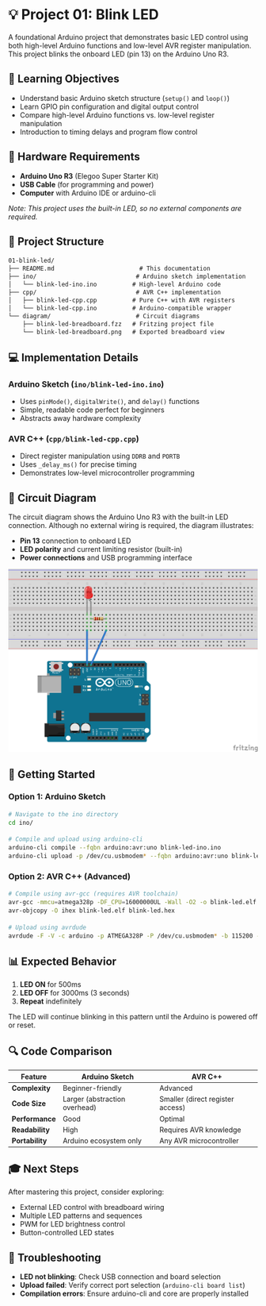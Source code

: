 # 💡 Project 01: Blink LED

A foundational Arduino project that demonstrates basic LED control using both high-level Arduino functions and low-level AVR register manipulation. This project blinks the onboard LED (pin 13) on the Arduino Uno R3.

## 🎯 Learning Objectives

- Understand basic Arduino sketch structure (`setup()` and `loop()`)
- Learn GPIO pin configuration and digital output control
- Compare high-level Arduino functions vs. low-level register manipulation
- Introduction to timing delays and program flow control

## 🔧 Hardware Requirements

- **Arduino Uno R3** (Elegoo Super Starter Kit)
- **USB Cable** (for programming and power)
- **Computer** with Arduino IDE or arduino-cli

_Note: This project uses the built-in LED, so no external components are required._

## 📂 Project Structure

```
01-blink-led/
├── README.md                        # This documentation
├── ino/                            # Arduino sketch implementation
│   └── blink-led-ino.ino          # High-level Arduino code
├── cpp/                            # AVR C++ implementation
│   ├── blink-led-cpp.cpp          # Pure C++ with AVR registers
│   └── blink-led-cpp.ino          # Arduino-compatible wrapper
└── diagram/                        # Circuit diagrams
    ├── blink-led-breadboard.fzz   # Fritzing project file
    └── blink-led-breadboard.png   # Exported breadboard view
```

## 💻 Implementation Details

### Arduino Sketch (`ino/blink-led-ino.ino`)

- Uses `pinMode()`, `digitalWrite()`, and `delay()` functions
- Simple, readable code perfect for beginners
- Abstracts away hardware complexity

### AVR C++ (`cpp/blink-led-cpp.cpp`)

- Direct register manipulation using `DDRB` and `PORTB`
- Uses `_delay_ms()` for precise timing
- Demonstrates low-level microcontroller programming

## 🔌 Circuit Diagram

The circuit diagram shows the Arduino Uno R3 with the built-in LED connection. Although no external wiring is required, the diagram illustrates:

- **Pin 13** connection to onboard LED
- **LED polarity** and current limiting resistor (built-in)
- **Power connections** and USB programming interface

![Blink LED Breadboard](diagram/blink-led-breadboard.png)

## 🚀 Getting Started

### Option 1: Arduino Sketch

```bash
# Navigate to the ino directory
cd ino/

# Compile and upload using arduino-cli
arduino-cli compile --fqbn arduino:avr:uno blink-led-ino.ino
arduino-cli upload -p /dev/cu.usbmodem* --fqbn arduino:avr:uno blink-led-ino.ino
```

### Option 2: AVR C++ (Advanced)

```bash
# Compile using avr-gcc (requires AVR toolchain)
avr-gcc -mmcu=atmega328p -DF_CPU=16000000UL -Wall -O2 -o blink-led.elf cpp/blink-led-cpp.cpp
avr-objcopy -O ihex blink-led.elf blink-led.hex

# Upload using avrdude
avrdude -F -V -c arduino -p ATMEGA328P -P /dev/cu.usbmodem* -b 115200 -U flash:w:blink-led.hex
```

## 📊 Expected Behavior

1. **LED ON** for 500ms
2. **LED OFF** for 3000ms (3 seconds)
3. **Repeat** indefinitely

The LED will continue blinking in this pattern until the Arduino is powered off or reset.

## 🔍 Code Comparison

| Feature         | Arduino Sketch                | AVR C++                          |
| --------------- | ----------------------------- | -------------------------------- |
| **Complexity**  | Beginner-friendly             | Advanced                         |
| **Code Size**   | Larger (abstraction overhead) | Smaller (direct register access) |
| **Performance** | Good                          | Optimal                          |
| **Readability** | High                          | Requires AVR knowledge           |
| **Portability** | Arduino ecosystem only        | Any AVR microcontroller          |

## 🎓 Next Steps

After mastering this project, consider exploring:

- External LED control with breadboard wiring
- Multiple LED patterns and sequences
- PWM for LED brightness control
- Button-controlled LED states

## 🐛 Troubleshooting

- **LED not blinking**: Check USB connection and board selection
- **Upload failed**: Verify correct port selection (`arduino-cli board list`)
- **Compilation errors**: Ensure arduino-cli and core are properly installed
